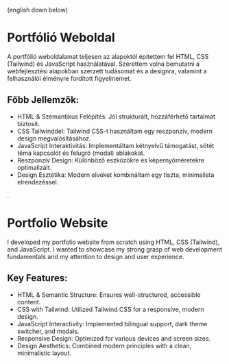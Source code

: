 (english down below)
# Portfólió Weboldal
A portfólió weboldalamat teljesen az alapoktól építettem fel HTML, CSS (Tailwind) és JavaScript használatával. Szerettem volna bemutatni a webfejlesztési alapokban szerzett tudásomat és a designra, valamint a felhasználói élményre fordított figyelmemet.
## Főbb Jellemzők:
- HTML & Szemantikus Felépítés: Jól strukturált, hozzáférhető tartalmat biztosít.
- CSS Tailwinddel: Tailwind CSS-t használtam egy reszponzív, modern design megvalósításához.
- JavaScript Interaktivitás: Implementáltam kétnyelvű támogatást, sötét téma kapcsolót és felugró (modal) ablakokat.
- Reszponzív Design: Különböző eszközökre és képernyőméretekre optimalizált.
- Design Esztétika: Modern elveket kombináltam egy tiszta, minimalista elrendezéssel.
  
.
# Portfolio Website
I developed my portfolio website from scratch using HTML, CSS (Tailwind), and JavaScript. I wanted to showcase my strong grasp of web development fundamentals and my attention to design and user experience.
## Key Features:
- HTML & Semantic Structure: Ensures well-structured, accessible content.
- CSS with Tailwind: Utilized Tailwind CSS for a responsive, modern design.
- JavaScript Interactivity: Implemented bilingual support, dark theme switcher, and modals.
- Responsive Design: Optimized for various devices and screen sizes.
- Design Aesthetics: Combined modern principles with a clean, minimalistic layout.
